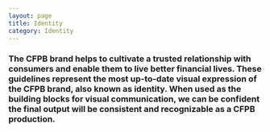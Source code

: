 ```yaml
---
layout: page
title: Identity
category: Identity
---
```


### The CFPB brand helps to cultivate a trusted relationship with consumers and enable them to live better financial lives. These guidelines represent the most up-to-date visual expression of the CFPB brand, also known as identity. When used as the building blocks for visual communication, we can be confident the final output will be consistent and recognizable as a CFPB production. 
